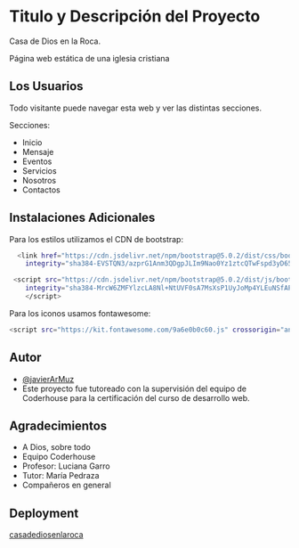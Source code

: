 # Titulo y Descripción del Proyecto

Casa de Dios en la Roca.

Página web estática de una iglesia cristiana

## Los Usuarios 
Todo visitante puede navegar esta web y ver las distintas secciones.

Secciones:

- Inicio
- Mensaje
- Eventos
- Servicios
- Nosotros
- Contactos

## Instalaciones Adicionales

Para los estilos utilizamos el CDN de bootstrap:

```bash
  <link href="https://cdn.jsdelivr.net/npm/bootstrap@5.0.2/dist/css/bootstrap.min.css" rel="stylesheet"
    integrity="sha384-EVSTQN3/azprG1Anm3QDgpJLIm9Nao0Yz1ztcQTwFspd3yD65VohhpuuCOmLASjC" crossorigin="anonymous">

 <script src="https://cdn.jsdelivr.net/npm/bootstrap@5.0.2/dist/js/bootstrap.bundle.min.js"
    integrity="sha384-MrcW6ZMFYlzcLA8Nl+NtUVF0sA7MsXsP1UyJoMp4YLEuNSfAP+JcXn/tWtIaxVXM" crossorigin="anonymous">
    </script>
```

Para los iconos usamos fontawesome:

```bash
<script src="https://kit.fontawesome.com/9a6e0b0c60.js" crossorigin="anonymous"></script>
```

## Autor

- [@javierArMuz](https://www.github.com/javierArMuz)
- Este proyecto fue tutoreado con la supervisión del equipo de Coderhouse para la certificación del curso de desarrollo web.

## Agradecimientos

 - A Dios, sobre todo
 - Equipo Coderhouse
 - Profesor: Luciana Garro
 - Tutor: María Pedraza
 - Compañeros en general

## Deployment

[casadediosenlaroca]()
